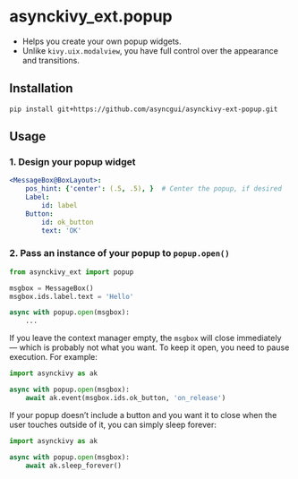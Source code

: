 # asynckivy_ext.popup

- Helps you create your own popup widgets.
- Unlike `kivy.uix.modalview`, you have full control over the appearance and transitions.

## Installation

```
pip install git+https://github.com/asyncgui/asynckivy-ext-popup.git
```

## Usage

### 1. Design your popup widget

```yaml
<MessageBox@BoxLayout>:
    pos_hint: {'center': (.5, .5), }  # Center the popup, if desired
    Label:
        id: label
    Button:
        id: ok_button
        text: 'OK'
```

### 2. Pass an instance of your popup to `popup.open()`

```python
from asynckivy_ext import popup

msgbox = MessageBox()
msgbox.ids.label.text = 'Hello'

async with popup.open(msgbox):
    ...
```

If you leave the context manager empty, the `msgbox` will close immediately — which is probably not what you want.
To keep it open, you need to pause execution. For example:

```python
import asynckivy as ak

async with popup.open(msgbox):
    await ak.event(msgbox.ids.ok_button, 'on_release')
```

If your popup doesn’t include a button and you want it to close when the user touches outside of it, you can simply sleep forever:

```python
import asynckivy as ak

async with popup.open(msgbox):
    await ak.sleep_forever()
```
